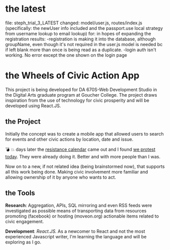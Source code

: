 # the latest
file: steph_trial_3_LATEST
changed: model/user.js, routes/index.js (specifically: the newUser info included and the passport.use local strategy from username lookup to email lookup)
for: in hopes of expanding the registration
results: 
-registration is making it into the database, although groupName, even though it's not required in the user.js model is needed bc if left blank more than once is being read as a duplicate.
-login auth isn't working. No error except the one shown on the login page






# the Wheels of Civic Action App
This project is being developed for DA 670S-Web Development Studio in the Digital Arts graduate program at Goucher College. The project draws inspiration from the use of technology for civic prosperity and will be developed using React.JS.

## the Project
Initially the concept was to create a mobile app that allowed users to search for events and other civic actions by location, date and issue.

:bomb: :boom: days later the [resistance calendar](https://www.resistancecalendar.org/) came out and I found [we protest today](https://www.weprotest.today/). They were already doing it. Better and with more people than I was.

Now on to a new, if not related idea (being brainstormed now), that supports all this work being done. Making civic involvement more familiar and allowing ownership of it by anyone who wants to act.

## the Tools
**Research**: Aggregation, APIs, SQL mirroring and even RSS feeds were investigated as possible means of transporting data from resources promoting (facebook) or hosting (moveon.org) actionable items related to civic engagement.

**Development**: *React.JS.* As a newcomer to React and not the most experienced Javascript writer, I'm learning the language and will be exploring as I go.
